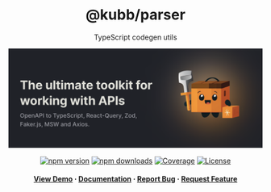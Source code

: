 <div align="center">

<!-- <img src="assets/logo.png" alt="logo" width="200" height="auto" /> -->
<h1>@kubb/parser</h1>

<p>
   TypeScript codegen utils
  </p>
  <img src="https://raw.githubusercontent.com/kubb-labs/kubb/main/assets/banner.png" alt="logo"  height="auto" />

[![npm version][npm-version-src]][npm-version-href]
[![npm downloads][npm-downloads-src]][npm-downloads-href]
[![Coverage][coverage-src]][coverage-href]
[![License][license-src]][license-href]

<!-- ALL-CONTRIBUTORS-BADGE:START - Do not remove or modify this section -->
<!-- ALL-CONTRIBUTORS-BADGE:END -->
</p>

<h4>
    <a href="https://codesandbox.io/s/github/kubb-labs/kubb/tree/alpha/examples/typescript" target="_blank">View Demo</a>
    <span> · </span>
      <a href="https://kubb.dev/" target="_blank">Documentation</a>
    <span> · </span>
      <a href="https://github.com/kubb-labs/kubb/issues/" target="_blank">Report Bug</a>
    <span> · </span>
      <a href="https://github.com/kubb-labs/kubb/issues/" target="_blank">Request Feature</a>
  </h4>
</div>
<!-- Badges -->

[npm-version-src]: https://img.shields.io/npm/v/@kubb/parser?flat&colorA=18181B&colorB=f58517
[npm-version-href]: https://npmjs.com/package/@kubb/parser
[npm-downloads-src]: https://img.shields.io/npm/dm/@kubb/parser?flat&colorA=18181B&colorB=f58517
[npm-downloads-href]: https://npmjs.com/package/@kubb/parser
[license-src]: https://img.shields.io/github/license/kubb-labs/kubb.svg?flat&colorA=18181B&colorB=f58517
[license-href]: https://github.com/kubb-labs/kubb/blob/main/LICENSE
[build-src]: https://img.shields.io/github/actions/workflow/status/kubb-labs/kubb/ci.yaml?style=flat&colorA=18181B&colorB=f58517
[build-href]: https://www.npmjs.com/package/@kubb/parser
[minified-src]: https://img.shields.io/bundlephobia/min/@kubb/parser?style=flat&colorA=18181B&colorB=f58517
[minified-href]: https://www.npmjs.com/package/@kubb/parser
[coverage-src]: https://img.shields.io/codecov/c/github/kubb-labs/kubb?style=flat&colorA=18181B&colorB=f58517
[coverage-href]: https://www.npmjs.com/package/@kubb/parser
